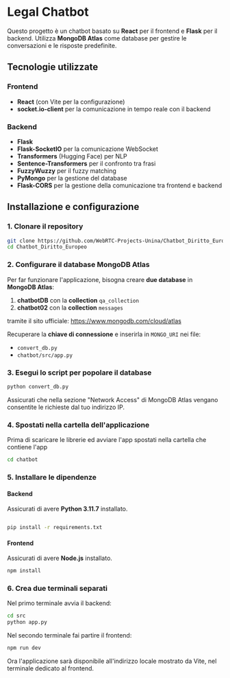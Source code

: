 # Legal Chatbot

Questo progetto è un chatbot basato su **React** per il frontend e **Flask** per il backend. Utilizza **MongoDB Atlas** come database per gestire le conversazioni e le risposte predefinite.

## Tecnologie utilizzate

### Frontend

- **React** (con Vite per la configurazione)
- **socket.io-client** per la comunicazione in tempo reale con il backend

### Backend

- **Flask**
- **Flask-SocketIO** per la comunicazione WebSocket
- **Transformers** (Hugging Face) per NLP
- **Sentence-Transformers** per il confronto tra frasi
- **FuzzyWuzzy** per il fuzzy matching
- **PyMongo** per la gestione del database
- **Flask-CORS** per la gestione della comunicazione tra frontend e backend

## Installazione e configurazione

### 1. Clonare il repository

```bash
git clone https://github.com/WebRTC-Projects-Unina/Chatbot_Diritto_Europeo.git
cd Chatbot_Diritto_Europeo

```

### 2. Configurare il database MongoDB Atlas

Per far funzionare l'applicazione, bisogna creare **due database** in **MongoDB Atlas**:

1. **chatbotDB** con la **collection** `qa_collection`
2. **chatbot02** con la **collection** `messages`

tramite il sito ufficiale:  https://www.mongodb.com/cloud/atlas

Recuperare la **chiave di connessione** e inserirla in `MONGO_URI` nei file:

- `convert_db.py`
- `chatbot/src/app.py`


### 3. Esegui lo script per popolare il database

```bash
python convert_db.py

```

Assicurati che nella sezione "Network Access" di MongoDB Atlas vengano consentite le richieste dal tuo indirizzo IP.

### 4. Spostati nella cartella dell'applicazione

Prima di scaricare le librerie ed avviare l'app spostati nella cartella che contiene l'app

```bash
cd chatbot
```

### 5. Installare le dipendenze

#### Backend

Assicurati di avere **Python 3.11.7** installato.

```bash

pip install -r requirements.txt

```

#### Frontend

Assicurati di avere **Node.js** installato.

```bash
npm install
```

### 6. Crea due terminali separati 

Nel primo terminale avvia il backend:

```bash
cd src
python app.py
```
Nel secondo terminale fai partire il frontend: 

```bash
npm run dev
```

Ora l'applicazione sarà disponibile all'indirizzo locale mostrato da Vite, nel terminale dedicato al frontend.




